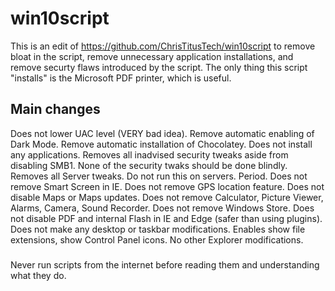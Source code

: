 # win10script
This is an edit of https://github.com/ChrisTitusTech/win10script to remove bloat in the script, remove unnecessary application installations, and remove securty flaws introduced by the script. The only thing this script "installs" is the Microsoft PDF printer, which is useful.

## Main changes

Does not lower UAC level (VERY bad idea).
Remove automatic enabling of Dark Mode.
Remove automatic installation of Chocolatey.
Does not install any applications.
Removes all inadvised security tweaks aside from disabling SMB1. None of the security twaks should be done blindly.
Removes all Server tweaks. Do not run this on servers. Period.
Does not remove Smart Screen in IE.
Does not remove GPS location feature.
Does not disable Maps or Maps updates.
Does not remove Calculator, Picture Viewer, Alarms, Camera, Sound Recorder.
Does not remove Windows Store.
Does not disable PDF and internal Flash in IE and Edge (safer than using plugins).
Does not make any desktop or taskbar modifications.
Enables show file extensions, show Control Panel icons. No other Explorer modifications.

###

Never run scripts from the internet before reading them and understanding what they do.
